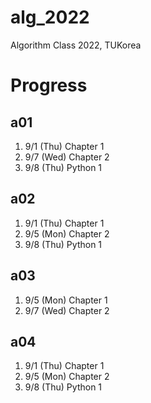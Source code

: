 # alg_2022
Algorithm Class 2022, TUKorea

# Progress
## a01
1. 9/1 (Thu) Chapter 1
1. 9/7 (Wed) Chapter 2
1. 9/8 (Thu) Python 1

## a02
1. 9/1 (Thu) Chapter 1
1. 9/5 (Mon) Chapter 2
1. 9/8 (Thu) Python 1

## a03
1. 9/5 (Mon) Chapter 1
1. 9/7 (Wed) Chapter 2

## a04
1. 9/1 (Thu) Chapter 1
1. 9/5 (Mon) Chapter 2
1. 9/8 (Thu) Python 1
